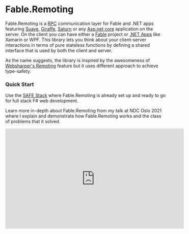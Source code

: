 # Fable.Remoting

Fable.Remoting is a [RPC](https://en.wikipedia.org/wiki/Remote_procedure_call) communication layer for Fable and .NET apps featuring [Suave](https://github.com/SuaveIO/suave), [Giraffe](https://github.com/giraffe-fsharp/Giraffe), [Saturn](https://github.com/SaturnFramework/Saturn) or any [Asp.net core](https://docs.microsoft.com/en-us/aspnet/core/?view=aspnetcore-2.1) application on the server. On the client you can have either a [Fable](http://fable.io/) project or [.NET Apps](src/dotnet-client.md) like Xamarin or WPF. This library lets you think about your client-server interactions in terms of pure stateless functions by defining a shared interface that is used by both the client and server.

As the name suggests, the library is inspired by the awesomeness of [Websharper's Remoting](https://developers.websharper.com/docs/v4.x/fs/remoting) feature but it uses different approach to achieve type-safety.

### Quick Start
Use the [SAFE Stack](https://safe-stack.github.io/docs/) where Fable.Remoting is already set up and ready to go for full stack F# web development. 

Learn more in-depth about Fable.Remoting from my talk at NDC Oslo 2021 where I explain and demonstrate how Fable.Remoting works and the class of problems that it solved. 

<iframe width="560" height="315" src="https://www.youtube.com/embed/6bkZeR0ptqc" title="YouTube video player" frameborder="0" allow="accelerometer; autoplay; clipboard-write; encrypted-media; gyroscope; picture-in-picture" allowfullscreen></iframe>